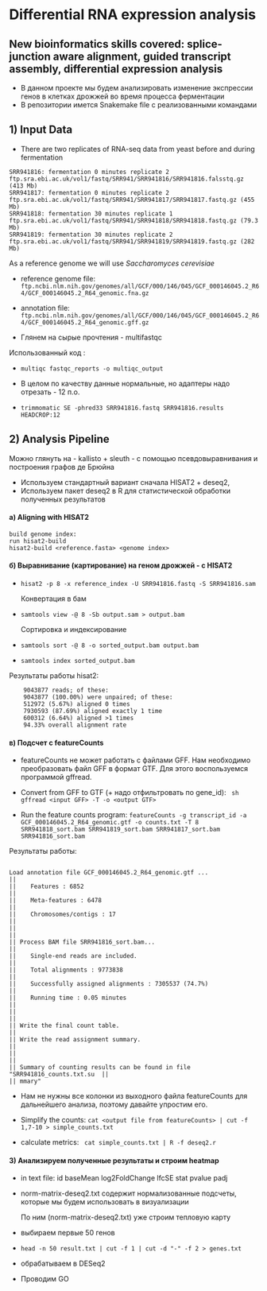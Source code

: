 
# Differential RNA expression analysis

## New bioinformatics skills covered: splice-junction aware alignment, guided transcript assembly, differential expression analysis

- В данном проекте мы будем анализировать изменение экспрессии генов в клетках дрожжей во время процесса ферментации
- В репозитории имется Snakemake file с реализованными командами

## 1) Input Data

   - There are two replicates of RNA-seq data from yeast before and during fermentation

```
SRR941816: fermentation 0 minutes replicate 2 ftp.sra.ebi.ac.uk/vol1/fastq/SRR941/SRR941816/SRR941816.falsstq.gz (413 Mb)
SRR941817: fermentation 0 minutes replicate 2  ftp.sra.ebi.ac.uk/vol1/fastq/SRR941/SRR941817/SRR941817.fastq.gz (455 Mb)
SRR941818: fermentation 30 minutes replicate 1 ftp.sra.ebi.ac.uk/vol1/fastq/SRR941/SRR941818/SRR941818.fastq.gz (79.3 Mb)
SRR941819: fermentation 30 minutes replicate 2 ftp.sra.ebi.ac.uk/vol1/fastq/SRR941/SRR941819/SRR941819.fastq.gz (282 Mb)
```

As a reference genome we will use *Saccharomyces cerevisiae*

- reference genome file: 
```ftp.ncbi.nlm.nih.gov/genomes/all/GCF/000/146/045/GCF_000146045.2_R64/GCF_000146045.2_R64_genomic.fna.gz```

- annotation file:
```ftp.ncbi.nlm.nih.gov/genomes/all/GCF/000/146/045/GCF_000146045.2_R64/GCF_000146045.2_R64_genomic.gff.gz```

- Глянем на сырые прочтения - multifastqc

Использованный код : 
 - ```multiqc fastqc_reports -o multiqc_output```

- В целом по качеству данные нормальные, но адаптеры надо отрезать - 12 п.о.
- ```trimmomatic SE -phred33 SRR941816.fastq SRR941816.results HEADCROP:12```

## 2) Analysis Pipeline

Можно глянуть на - kallisto + sleuth - с помощью псевдовыравнивания и построения графов де Брюйна

- Используем стандартный вариант сначала HISAT2 + deseq2,
- Используем пакет deseq2 в R для статистической обработки полученных результатов

#### a)  Aligning with HISAT2

```
build genome index:
run hisat2-build
hisat2-build <reference.fasta> <genome index>
```


#### б) Выравнивание (картирование) на геном дрожжей  - с HISAT2

- ```hisat2 -p 8 -x reference_index -U SRR941816.fastq -S SRR941816.sam```

  Конвертация в бам
- ```samtools view -@ 8 -Sb output.sam > output.bam```

  Сортировка и индексирование
  
- ```samtools sort -@ 8 -o sorted_output.bam output.bam```
- ```samtools index sorted_output.bam```

Результаты работы hisat2:

```
    9043877 reads; of these:
    9043877 (100.00%) were unpaired; of these:
    512972 (5.67%) aligned 0 times
    7930593 (87.69%) aligned exactly 1 time
    600312 (6.64%) aligned >1 times
    94.33% overall alignment rate
```

#### в) Подсчет с  featureCounts

- featureCounts не может работать с файлами GFF. Нам необходимо преобразовать файл GFF в формат GTF. Для этого  воспользуемся программой gffread. 

- Convert from GFF to GTF (+ надо отфильтровать по gene_id):
``` sh gffread <input GFF> -T -o <output GTF>```

- Run the feature counts program:
```featureCounts -g transcript_id -a GCF_000146045.2_R64_genomic.gtf -o counts.txt -T 8  SRR941818_sort.bam SRR941819_sort.bam SRR941817_sort.bam SRR941816_sort.bam```

Результаты работы:

```

Load annotation file GCF_000146045.2_R64_genomic.gtf ...                      ||
||    Features : 6852                                                         ||
||    Meta-features : 6478                                                    ||
||    Chromosomes/contigs : 17                                                ||
||                                                                            ||
|| Process BAM file SRR941816_sort.bam...                                     ||
||    Single-end reads are included.                                          ||
||    Total alignments : 9773838                                              ||
||    Successfully assigned alignments : 7305537 (74.7%)                      ||
||    Running time : 0.05 minutes                                             ||
||                                                                            ||
|| Write the final count table.                                               ||
|| Write the read assignment summary.                                         ||
||                                                                            ||
|| Summary of counting results can be found in file "SRR941816_counts.txt.su  ||
|| mmary" 

```

- Нам не нужны все колонки из выходного файла featureCounts для дальнейшего анализа, поэтому давайте упростим его.

- Simplify the counts:
```cat <output file from featureCounts> | cut -f 1,7-10 > simple_counts.txt```

- calculate metrics:
``` cat simple_counts.txt | R -f deseq2.r```

#### 3) Анализируем полученные результаты и строим heatmap 

- in text file: id	baseMean	log2FoldChange	lfcSE	stat	pvalue	padj
- norm-matrix-deseq2.txt содержит нормализованные подсчеты, которые мы будем использовать в визуализации

  По ним (norm-matrix-deseq2.txt) уже строим тепловую карту
  
- выбираем первые 50 генов
- ```head -n 50 result.txt | cut -f 1 | cut -d "-" -f 2 > genes.txt```

- обрабатываем в DESeq2

- Проводим GO







